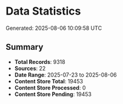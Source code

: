 # Data Statistics

Generated: 2025-08-06 10:09:58 UTC

## Summary

- **Total Records**: 9318
- **Sources**: 22
- **Date Range**: 2025-07-23 to 2025-08-06
- **Content Store Total**: 19453
- **Content Store Processed**: 0
- **Content Store Pending**: 19453
